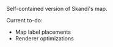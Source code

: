 Self-contained version of Skandi's map.

Current to-do:
- Map label placements
- Renderer optimizations


